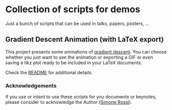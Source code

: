 # Collection of scripts for demos

Just a bunch of scripts that can be used in talks, papers, posters, ...

## Gradient Descent Animation (with LaTeX export)
This project presents some animations of
[gradient descent](http://en.wikipedia.org/wiki/Gradient_descent).
You can choose whether you just want to see the animation or exporting a GIF or even saving a tikz plot 
ready to be included in your LaTeX documents.

Check the [README](./GD-animation/README.md) for additional details.


### Acknowledgements
If you use or intent to use these scripts for you documents or keynotes, please consider to 
acknowledge the Author ([Simone Rossi](srossi93.gitlab.io)).


